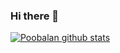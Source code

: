 ### Hi there 👋

<!--
**Poobalan1210/Poobalan1210** is a ✨ _special_ ✨ repository because its `README.md` (this file) appears on your GitHub profile.

Here are some ideas to get you started:

- 🔭 I’m currently working on ...
- 🌱 I’m currently learning ...
- 👯 I’m looking to collaborate on ...
- 🤔 I’m looking for help with ...
- 💬 Ask me about ...
- 📫 How to reach me: ...
- 😄 Pronouns: ...
- ⚡ Fun fact: ...
-->
<a href="https://github.com/Poobalan1210">
 <img align="center" src="https://github-readme-stats.vercel.app/api?username=Poobalan1210&show_icons=true&theme=light&line_height=27" alt="Poobalan github stats"/>
</a>
